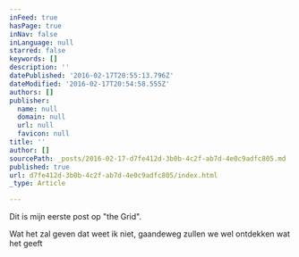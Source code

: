 ```yaml
---
inFeed: true
hasPage: true
inNav: false
inLanguage: null
starred: false
keywords: []
description: ''
datePublished: '2016-02-17T20:55:13.796Z'
dateModified: '2016-02-17T20:54:58.555Z'
authors: []
publisher:
  name: null
  domain: null
  url: null
  favicon: null
title: ''
author: []
sourcePath: _posts/2016-02-17-d7fe412d-3b0b-4c2f-ab7d-4e0c9adfc805.md
published: true
url: d7fe412d-3b0b-4c2f-ab7d-4e0c9adfc805/index.html
_type: Article

---
```

Dit is mijn eerste post op "the Grid". 

Wat het zal geven dat weet ik niet, gaandeweg zullen we wel ontdekken wat het geeft
